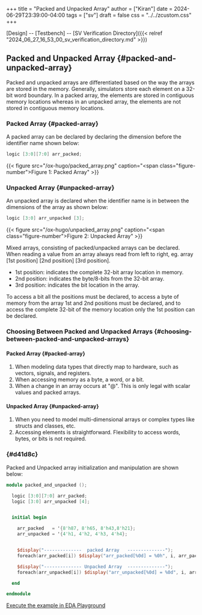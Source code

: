 +++
title = "Packed and Unpacked Array"
author = ["Kiran"]
date = 2024-06-29T23:39:00-04:00
tags = ["sv"]
draft = false
css = "../../zcustom.css"
+++

[Design] -- [Testbench] -- [SV Verification Directory]({{< relref "2024_06_27_16_53_00_sv_verification_directory.md" >}})


## Packed and Unpacked Array {#packed-and-unpacked-array}

Packed and unpacked arrays are differentiated based on the way the arrays are stored in the memory. Generally, simulators store each element on a 32-bit word boundary. In a packed array, the elements are stored in contiguous memory locations whereas in an unpacked array, the elements are not stored in contiguous memory locations.


### Packed Array {#packed-array}

A packed array can be declared by declaring the dimension before the identifier name shown below:

```verilog
logic [3:0][7:0] arr_packed;
```

<a id="figure--Packed Array"></a>

{{< figure src="/ox-hugo/packed_array.png" caption="<span class=\"figure-number\">Figure 1: </span>Packed Array" >}}


### Unpacked Array {#unpacked-array}

An unpacked array is declared when the identifier name is in between the dimensions of the array as shown below:

```verilog
logic [3:0] arr_unpacked [3];
```

{{< figure src="/ox-hugo/unpacked_array.png" caption="<span class=\"figure-number\">Figure 2: </span>Unpacked Array" >}}

Mixed arrays, consisting of packed/unpacked arrays can be declared. When reading a value from an array always read from left to right, eg. array [1st position] [2nd position] [3rd position].

-   1st position: indicates the complete 32-bit array location in memory.
-   2nd position: indicates the byte/8-bits from the 32-bit array.
-   3rd position: indicates the bit location in the array.

To access a bit all the positions must be declared, to access a byte of memory from the array 1st and 2nd positions must be declared, and to access the complete 32-bit of the memory location only the 1st position can be declared.


### Choosing Between Packed and Unpacked Arrays {#choosing-between-packed-and-unpacked-arrays}


#### Packed Array {#packed-array}

1.  When modeling data types that directly map to hardware, such as vectors, signals, and registers.
2.  When accessing memory as a byte, a word, or a bit.
3.  When a change in an array occurs at "@". This is only legal with scalar values and packed arrays.


#### Unpacked Array {#unpacked-array}

1.  When you need to model multi-dimensional arrays or complex types like structs and classes, etc.
2.  Accessing elements is straightforward. Flexibility to access words, bytes, or bits is not required.


###  {#d41d8c}

Packed and Unpacked array initialization and manipulation are shown below:

```verilog
module packed_and_unpacked ();

  logic [3:0][7:0] arr_packed;
  logic [3:0] arr_unpacked [4];


  initial begin

    arr_packed   = '{8'h87, 8'h65, 8'h43,8'h21};
    arr_unpacked = '{4'h1, 4'h2, 4'h3, 4'h4};


    $display("--------------  packed Array   --------------");
    foreach(arr_packed[i]) $display("arr_packed[%0d] = %0h", i, arr_packed[i]);

    $display("-------------- Unpacked Array  --------------");
    foreach(arr_unpacked[i]) $display("arr_unpacked[%0d] = %0d", i, arr_unpacked[i]);

  end

endmodule
```

[Execute the example in EDA Playground](https://www.edaplayground.com/x/QnRv)
